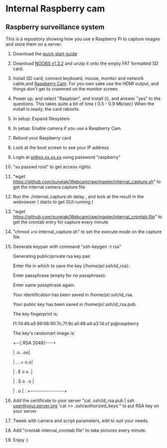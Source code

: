 Internal Raspberry cam
======

## Raspberry surveillance system

This is a repository showing how you use a Raspberry Pi to capture images and store them on a server.

1. Download the [quick start guide](http://www.raspberrypi.org/wp-content/uploads/2012/04/quick-start-guide-v2_1.pdf)
2. Download [NOOBS v1.3.2](http://www.raspberrypi.org/downloads) and unzip it onto the empty FAT formatted SD card.
3. Install SD card, connect keyboard, mouse, monitor and network cable,and [Raspberry Cam](http://www.farnell.com/datasheets/1730389.pdf).
For you own sake use the HDMI output, and things don't get to crammed on the monitor screen.
4. Power up, and select "Raspbian", and install (i), and answer "yes" to the questions.
This takes quite a bit of time ( 0.5 - 0.9 Mb/sec)
When the install is ready, the card reboots.
5. In setup: Expand filesystem
6. In setup: Enable camera if you use a Raspberry Cam.
7. Reboot your Raspberry card
8. Look at the boot screen to see your IP address
9. Login at pi@xx.xx.xx.xx using password "raspberry"
10. "su passwd root" to get access rights.
11. "wget https://github.com/sunejak/Webcam/raw/master/internal_capture.sh" to get the internal camera capture file
12. Run the ./internal_capture.sh delay , and look at the result in the webrowser ( startx to get GUI running )
13. "wget https://github.com/sunejak/Webcam/raw/master/internal_crontab.file" to get the crontab entry for capture every minute
14. "chmod +rx internal_capture.sh" to set the execute mode on the capture file.
15. Generate keypair with command "ssh-keygen -t rsa"

    Generating public/private rsa key pair.

    Enter file in which to save the key (/home/pi/.ssh/id_rsa): 

    Enter passphrase (empty for no passphrase): 

    Enter same passphrase again: 

    Your identification has been saved in /home/pi/.ssh/id_rsa.

    Your public key has been saved in /home/pi/.ssh/id_rsa.pub.

    The key fingerprint is:

    f1:7d:46:a5:96:66:90:7c:7f:9c:a1:48:a4:a3:14:cf pi@raspberry

    The key's randomart image is:

    +--[ RSA 2048]----+

    |          .o...oo|

    |       .  ..+ o.o|

    |       . E o o  .|

    |      . S o . o  |

    |       .     o   |
:
    +-----------------+

16. Add the certificate to your server "cat .ssh/id_rsa.pub | ssh user@your.server.org 'cat >> .ssh/authorized_keys'" to put RSA key on your server
17. Tweek with camera and script parameters, edit to suit your needs.
18. Add "crontab internal_crontab.file" to take pictures every minute.
19. Enjoy :)

